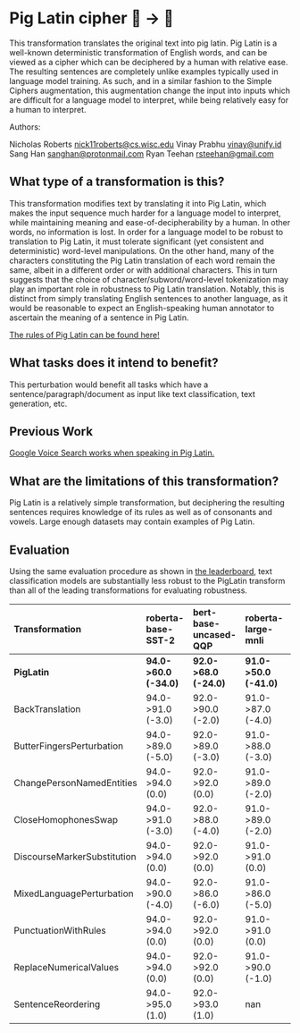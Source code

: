 # Pig Latin cipher :nose: → :pig_nose:
This transformation translates the original text into pig latin. 
Pig Latin is a well-known deterministic transformation of English words, and can be viewed as a cipher which can be deciphered by a human with relative ease. The resulting sentences are completely unlike examples typically used in language model training. As such, and in a similar fashion to the Simple Ciphers augmentation, this augmentation change the input into inputs which are difficult for a language model to interpret, while being relatively easy for a human to interpret. 

Authors:

Nicholas Roberts nick11roberts@cs.wisc.edu Vinay Prabhu vinay@unify.id Sang Han sanghan@protonmail.com Ryan Teehan rsteehan@gmail.com

## What type of a transformation is this?
This transformation modifies text by translating it into Pig Latin, which makes the input sequence much harder for a language model to interpret, while maintaining meaning and ease-of-decipherability by a human. In other words, no information is lost. In order for a language model to be robust to translation to Pig Latin, it must tolerate significant (yet consistent and deterministic) word-level manipulations. On the other hand, many of the characters constituting the Pig Latin translation of each word remain the same, albeit in a different order or with additional characters. This in turn suggests that the choice of character/subword/word-level tokenization may play an important role in robustness to Pig Latin translation. Notably, this is distinct from simply translating English sentences to another language, as it would be reasonable to expect an English-speaking human annotator to ascertain the meaning of a sentence in Pig Latin. 

[The rules of Pig Latin can be found here!](https://en.wikipedia.org/wiki/Pig_Latin)

## What tasks does it intend to benefit?
This perturbation would benefit all tasks which have a sentence/paragraph/document as input like text classification, 
text generation, etc. 

## Previous Work
[Google Voice Search works when speaking in Pig Latin. ](https://ai.googleblog.com/2011/04/ig-pay-atin-lay-oice-vay-earch-say.html)

## What are the limitations of this transformation?
Pig Latin is a relatively simple transformation, but deciphering the resulting sentences requires knowledge of its rules as well as of consonants and vowels. Large enough datasets may contain examples of Pig Latin. 

## Evaluation

Using the same evaluation procedure as shown in [the leaderboard](https://github.com/GEM-benchmark/NL-Augmenter/tree/main/evaluation), text classification models are substantially less robust to the PigLatin transform than all of the leading transformations for evaluating robustness. 

| Transformation              | roberta-base-SST-2   | bert-base-uncased-QQP   | roberta-large-mnli   | roberta-base-imdb   |
|:----------------------------|:---------------------|:------------------------|:---------------------|:--------------------|
| **PigLatin**       | **94.0->60.0 (-34.0)**   | **92.0->68.0 (-24.0)**      | **91.0->50.0 (-41.0)**   | **95.0->32.0 (-63.0)**  |
| BackTranslation             | 94.0->91.0 (-3.0)    | 92.0->90.0 (-2.0)       | 91.0->87.0 (-4.0)    | 95.0->92.0 (-3.0)   |
| ButterFingersPerturbation   | 94.0->89.0 (-5.0)    | 92.0->89.0 (-3.0)       | 91.0->88.0 (-3.0)    | 95.0->93.0 (-2.0)   |
| ChangePersonNamedEntities   | 94.0->94.0 (0.0)     | 92.0->92.0 (0.0)        | 91.0->89.0 (-2.0)    | 95.0->95.0 (0.0)    |
| CloseHomophonesSwap         | 94.0->91.0 (-3.0)    | 92.0->88.0 (-4.0)       | 91.0->89.0 (-2.0)    | 95.0->96.0 (1.0)    |
| DiscourseMarkerSubstitution | 94.0->94.0 (0.0)     | 92.0->92.0 (0.0)        | 91.0->91.0 (0.0)     | 95.0->95.0 (0.0)    |
| MixedLanguagePerturbation   | 94.0->90.0 (-4.0)    | 92.0->86.0 (-6.0)       | 91.0->86.0 (-5.0)    | 95.0->91.0 (-4.0)   |
| PunctuationWithRules        | 94.0->94.0 (0.0)     | 92.0->92.0 (0.0)        | 91.0->91.0 (0.0)     | 95.0->90.0 (-5.0)   |
| ReplaceNumericalValues      | 94.0->94.0 (0.0)     | 92.0->92.0 (0.0)        | 91.0->90.0 (-1.0)    | 95.0->95.0 (0.0)    |
| SentenceReordering          | 94.0->95.0 (1.0)     | 92.0->93.0 (1.0)        | nan                  | 95.0->94.0 (-1.0)   |